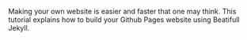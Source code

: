 Making your own website is easier and faster that one may think. This tutorial explains how to build your Github Pages  website using Beatifull Jekyll. 
